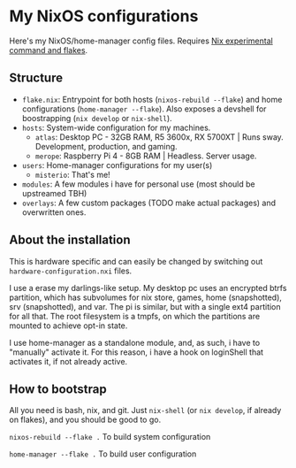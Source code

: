 # My NixOS configurations

Here's my NixOS/home-manager config files. Requires [Nix experimental command and flakes](https://nixos.wiki/wiki/Flakes).

## Structure
- `flake.nix`: Entrypoint for both hosts (`nixos-rebuild --flake`) and home configurations (`home-manager --flake`). Also exposes a devshell for boostrapping (`nix develop` or `nix-shell`).
- `hosts`: System-wide configuration for my machines.
  - `atlas`: Desktop PC - 32GB RAM, R5 3600x, RX 5700XT | Runs sway. Development, production, and gaming.
  - `merope`: Raspberry Pi 4 - 8GB RAM | Headless. Server usage.
- `users`: Home-manager configurations for my user(s)
  - `misterio`: That's me!
- `modules`: A few modules i have for personal use (most should be upstreamed TBH)
- `overlays`: A few custom packages (TODO make actual packages) and overwritten ones.

## About the installation
This is hardware specific and can easily be changed by switching out `hardware-configuration.nxi` files.

I use a erase my darlings-like setup. My desktop pc uses an encrypted btrfs partition, which has subvolumes for nix store, games, home (snapshotted), srv (snapshotted), and var. The pi is similar, but with a single ext4 partition for all that. The root filesystem is a tmpfs, on which the partitions are mounted to achieve opt-in state.

I use home-manager as a standalone module, and, as such, i have to "manually" activate it. For this reason, i have a hook on loginShell that activates it, if not already active.

## How to bootstrap

All you need is bash, nix, and git. Just `nix-shell` (or `nix develop`, if already on flakes), and you should be good to go.

`nixos-rebuild --flake .` To build system configuration

`home-manager --flake .` To build user configuration
